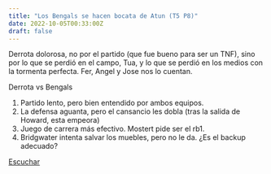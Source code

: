 ```yaml
---
title: "Los Bengals se hacen bocata de Atun (T5 P8)"
date: 2022-10-05T00:33:00Z
draft: false
---
```


Derrota dolorosa, no por el partido (que fue bueno para ser un TNF), sino por lo que se perdió en el campo, Tua, y lo que se perdió en los medios con la tormenta perfecta.
Fer, Angel y Jose nos lo cuentan.

Derrota vs Bengals

1. Partido lento, pero bien entendido por ambos equipos.
2. La defensa aguanta, pero el cansancio les dobla (tras la salida de Howard, esta empeora)
3. Juego de carrera más efectivo. Mostert pide ser el rb1.
4. Bridgwater intenta salvar los muebles, pero no le da. ¿Es el backup adecuado?

[Escuchar](https://www.ivoox.com/bengals-se-hacen-bocata-atun-t5-audios-mp3_rf_93389177_1.html)
